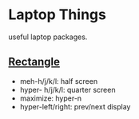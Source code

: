 # Laptop Things
useful laptop packages.

## [Rectangle](https://rectangleapp.com/)
- meh-h/j/k/l: half screen
- hyper- h/j/k/l: quarter screen
- maximize: hyper-n
- hyper-left/right: prev/next display
